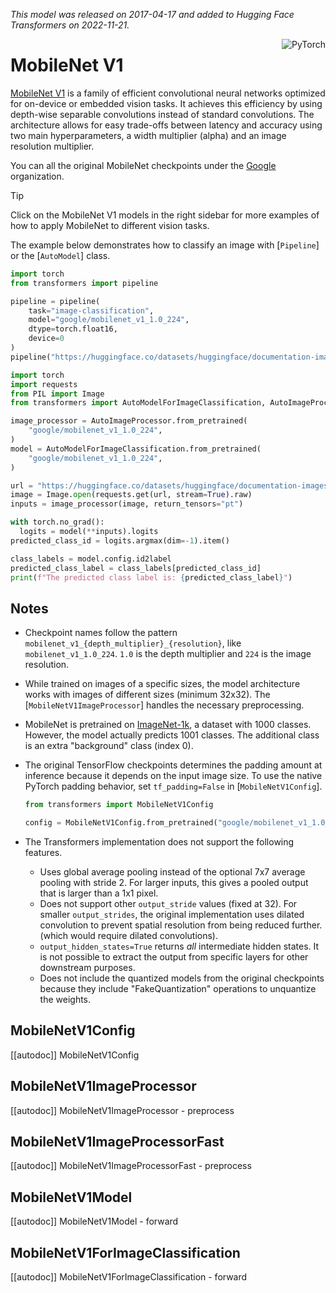 <!--Copyright 2022 The HuggingFace Team. All rights reserved.

Licensed under the Apache License, Version 2.0 (the "License"); you may not use this file except in compliance with
the License. You may obtain a copy of the License at

http://www.apache.org/licenses/LICENSE-2.0

Unless required by applicable law or agreed to in writing, software distributed under the License is distributed on
an "AS IS" BASIS, WITHOUT WARRANTIES OR CONDITIONS OF ANY KIND, either express or implied. See the License for the
specific language governing permissions and limitations under the License.

⚠️ Note that this file is in Markdown but contain specific syntax for our doc-builder (similar to MDX) that may not be
rendered properly in your Markdown viewer.

-->
*This model was released on 2017-04-17 and added to Hugging Face Transformers on 2022-11-21.*

<div style="float: right;">
    <div class="flex flex-wrap space-x-1">
        <img alt="PyTorch" src="https://img.shields.io/badge/PyTorch-EE4C2C?style=flat&logo=pytorch&logoColor=white">
    </div>
</div>

# MobileNet V1

[MobileNet V1](https://huggingface.co/papers/1704.04861) is a family of efficient convolutional neural networks optimized for on-device or embedded vision tasks. It achieves this efficiency by using depth-wise separable convolutions instead of standard convolutions. The architecture allows for easy trade-offs between latency and accuracy using two main hyperparameters, a width multiplier (alpha) and an image resolution multiplier.

You can all the original MobileNet checkpoints under the [Google](https://huggingface.co/google?search_models=mobilenet) organization.

> [!TIP]
> Click on the MobileNet V1 models in the right sidebar for more examples of how to apply MobileNet to different vision tasks.

The example below demonstrates how to classify an image with [`Pipeline`] or the [`AutoModel`] class.

<hfoptions id="usage">
<hfoption id="Pipeline">

```python
import torch
from transformers import pipeline

pipeline = pipeline(
    task="image-classification",
    model="google/mobilenet_v1_1.0_224",
    dtype=torch.float16,
    device=0
)
pipeline("https://huggingface.co/datasets/huggingface/documentation-images/resolve/main/pipeline-cat-chonk.jpeg")
```

</hfoption>
<hfoption id="AutoModel">

```python
import torch
import requests
from PIL import Image
from transformers import AutoModelForImageClassification, AutoImageProcessor

image_processor = AutoImageProcessor.from_pretrained(
    "google/mobilenet_v1_1.0_224",
)
model = AutoModelForImageClassification.from_pretrained(
    "google/mobilenet_v1_1.0_224",
)

url = "https://huggingface.co/datasets/huggingface/documentation-images/resolve/main/pipeline-cat-chonk.jpeg"
image = Image.open(requests.get(url, stream=True).raw)
inputs = image_processor(image, return_tensors="pt")

with torch.no_grad():
  logits = model(**inputs).logits
predicted_class_id = logits.argmax(dim=-1).item()

class_labels = model.config.id2label
predicted_class_label = class_labels[predicted_class_id]
print(f"The predicted class label is: {predicted_class_label}")
```

</hfoption>
</hfoptions>

<!-- Quantization - Not applicable -->
<!-- Attention Visualization - Not applicable for this model type -->

## Notes

-   Checkpoint names follow the pattern `mobilenet_v1_{depth_multiplier}_{resolution}`, like `mobilenet_v1_1.0_224`. `1.0` is the depth multiplier and `224` is the image resolution.
-   While trained on images of a specific sizes, the model architecture works with images of different sizes (minimum 32x32). The [`MobileNetV1ImageProcessor`] handles the necessary preprocessing.
-   MobileNet is pretrained on [ImageNet-1k](https://huggingface.co/datasets/imagenet-1k), a dataset with 1000 classes. However, the model actually predicts 1001 classes. The additional class is an extra "background" class (index 0).
-   The original TensorFlow checkpoints determines the padding amount at inference because it depends on the input image size. To use the native PyTorch padding behavior, set `tf_padding=False` in [`MobileNetV1Config`].

    ```python
    from transformers import MobileNetV1Config

    config = MobileNetV1Config.from_pretrained("google/mobilenet_v1_1.0_224", tf_padding=True)
    ```

-   The Transformers implementation does not support the following features.
    -   Uses global average pooling instead of the optional 7x7 average pooling with stride 2. For larger inputs, this gives a pooled output that is larger than a 1x1 pixel.
    -   Does not support other `output_stride` values (fixed at 32). For smaller `output_strides`, the original implementation uses dilated convolution to prevent spatial resolution from being reduced further. (which would require dilated convolutions).
    -   `output_hidden_states=True` returns *all* intermediate hidden states. It is not possible to extract the output from specific layers for other downstream purposes.
    - Does not include the quantized models from the original checkpoints because they include "FakeQuantization" operations to unquantize the weights.

## MobileNetV1Config

[[autodoc]] MobileNetV1Config

## MobileNetV1ImageProcessor

[[autodoc]] MobileNetV1ImageProcessor
    - preprocess

## MobileNetV1ImageProcessorFast

[[autodoc]] MobileNetV1ImageProcessorFast
    - preprocess

## MobileNetV1Model

[[autodoc]] MobileNetV1Model
    - forward

## MobileNetV1ForImageClassification

[[autodoc]] MobileNetV1ForImageClassification
    - forward
